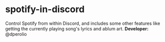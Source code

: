 # spotify-in-discord
Control Spotify from within Discord, and includes some other features like getting the currently playing song's lyrics and ablum art. **Developer:** @dperolio
